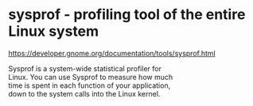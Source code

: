 # sysprof - profiling tool of the entire Linux system

https://developer.gnome.org/documentation/tools/sysprof.html  

Sysprof is a system-wide statistical profiler for  
Linux. You can use Sysprof to measure how much  
time is spent in each function of your application,  
down to the system calls into the Linux kernel. 
